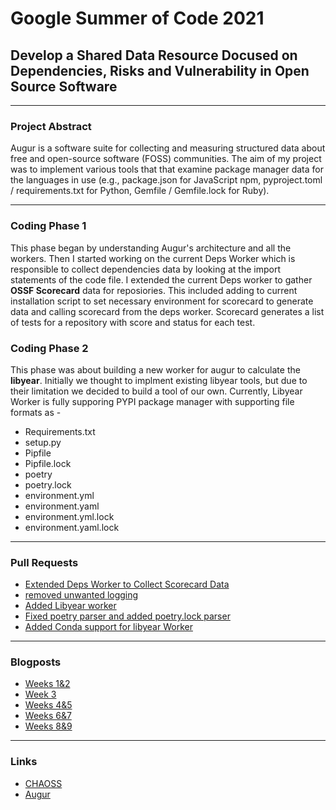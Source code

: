 # Google Summer of Code 2021 
## Develop a Shared Data Resource Docused on Dependencies, Risks and Vulnerability in Open Source Software
---
### Project Abstract
Augur is a software suite for collecting and measuring structured data about free and open-source software (FOSS) communities. The aim of my project was to implement various tools that that examine package manager data for the languages in use (e.g., package.json for JavaScript npm, pyproject.toml / requirements.txt for Python, Gemfile / Gemfile.lock for Ruby).

---
### Coding Phase 1 
This phase began by understanding Augur's architecture and all the workers. Then I started working on the current Deps Worker which is responsible to collect dependencies data by looking at the import statements of the code file. I extended the current Deps worker to gather **OSSF Scorecard** data for reposiories. This included adding to current installation script to set necessary environment for scorecard to generate data and calling scorecard from the deps worker. Scorecard generates a list of tests for a repository with score and status for each test.

### Coding Phase 2 
This phase was about building a new worker for augur to calculate the **libyear**. Initially we thought to implment existing libyear tools, but due to their limitation we decided to build a tool of our own. Currently, Libyear Worker is fully supporing PYPI package manager with supporting file formats as -

- Requirements.txt
- setup.py
- Pipfile
- Pipfile.lock
- poetry
- poetry.lock
- environment.yml
- environment.yaml
- environment.yml.lock
- environment.yaml.lock
---
### Pull Requests
- [Extended Deps Worker to Collect Scorecard Data](https://github.com/chaoss/augur/pull/1307)
- [removed unwanted logging](https://github.com/chaoss/augur/pull/1334)
- [Added Libyear worker](https://github.com/chaoss/augur/pull/1428)
- [Fixed poetry parser and added poetry.lock parser](https://github.com/chaoss/augur/pull/1433)
- [Added Conda support for libyear Worker](https://github.com/chaoss/augur/pull/1437)
---
### Blogposts
- [Weeks 1&2](https://dhruvhsachdev.medium.com/gsoc21-chaoss-coding-period-week-1-2-158d11de8096)
- [Week 3](https://dhruvhsachdev.medium.com/gsoc21-chaoss-week-3-eacca81a3886)
- [Weeks 4&5](https://dhruvhsachdev.medium.com/gsoc21-chaoss-coding-period-week-4-5-fb5e80b96cc9)
- [Weeks 6&7](https://dhruvhsachdev.medium.com/gsoc21-chaoss-coding-period-week-6-7-4c3b3ac5173b)
- [Weeks 8&9](https://dhruvhsachdev.medium.com/gsoc21-chaoss-coding-period-week-8-9-f9455e55ee7a)

---
### Links
- [CHAOSS](https://chaoss.community)
- [Augur](https://github.com/chaoss/augur)


